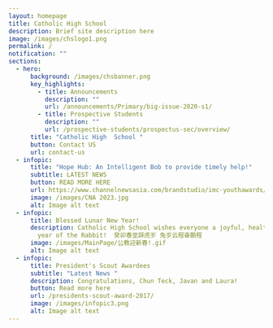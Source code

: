 ```yaml
---
layout: homepage
title: Catholic High School
description: Brief site description here
image: /images/chslogo1.png
permalink: /
notification: ""
sections:
  - hero:
      background: /images/chsbanner.png
      key_highlights:
        - title: Announcements
          description: ""
          url: /announcements/Primary/big-issue-2020-s1/
        - title: Prospective Students
          description: ""
          url: /prospective-students/prospectus-sec/overview/
      title: "Catholic High  School "
      button: Contact US
      url: contact-us
  - infopic:
      title: "Hope Hub: An Intelligent Bob to provide timely help!"
      subtitle: LATEST NEWS
      button: READ MORE HERE
      url: https://www.channelnewsasia.com/brandstudio/imc-youthawards/catholichigh?cid=adv_fb_paid_20230109&fbclid=IwAR1IOCoLXxXngYvkKM4N9VIEUzXv48Y8Ayc46YyA162fwI83hz7ndRiU414&mibextid=Zxz2cZ
      image: /images/CNA 2023.jpg
      alt: Image alt text
  - infopic:
      title: Blessed Lunar New Year!
      description: Catholic High School wishes everyone a joyful, healthy and blessed
        year of the Rabbit!  癸卯春至辞虎岁 兔岁云程奋鹏程
      image: /images/MainPage/公教迎新春!.gif
      alt: Image alt text
  - infopic:
      title: President's Scout Awardees
      subtitle: "Latest News "
      description: Congratulations, Chun Teck, Javan and Laura!
      button: Read more here
      url: /presidents-scout-award-2017/
      image: /images/infopic3.png
      alt: Image alt text
---
```

